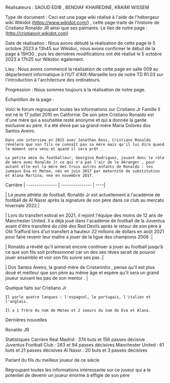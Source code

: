 Réalisateurs :  SAOUD EDIB , BENDIAF KHAIREDINE, KRAIMI WISSEM

Type de document : Ceci est une page wiki réalisé à l'aide de l'hébergeur wiki Wikidot (https://www.wikidot.com/) , cette page traite de l'histoire de Cristiano Ronaldo JR ainsi que ses palmarès. Le lien de notre page : (http://cristianojr.wikidot.com)

Date de réalisation : Nous avons débuté la réalisation de cette page le 5 octobre 2023 à 13h45 sur Wikidoc, nous avons confirmer le début de la page à 15H30 , puis les dernières modifications ont été réalisé le 5 octobre  2023 à 17h25  sur Wikidoc également.

Lieu : Nous avons commencé la réalisation de cette page en salle 009 au département informatique à l'IUT d'AIX-Marseille lors de notre TD R1.03 sur l'introduction à l'architecture des ordinateurs.

Progression : Nous sommes toujours à la réalisation de notre page.

Échantillon de la page : 

Voici le forum regroupant toutes les informations sur Cristiano Jr
Famille
Il est né le 17 juillet 2010 en Californie. De son père Cristiano Ronaldo est d'une mère qui a souhaitée resté anonyme et qui a donnée la garde exclusive au père. Il a été élevé par sa grand-mère Maria Dolores dos Santos Aveiro.

    Dans une interview en 2015 avec Jonathan Ross, Cristiano Ronaldo révélera que son fils ne connaît pas sa mère mais qu'il lui dira quand le moment sera venu et quand il sera prêt .

    La petite amie du footballeur, Georgina Rodriguez, jouant donc le rôle de mère avec Ronaldo Jr ce qui n'a pas l'air de le déranger , pour autant elle est la mère des trois autres enfants de Ronaldo : les jumeaux Eva et Mateo, nés en juin 2017 par maternité de substitution et Alana Martina, née en novembre 2017.

Carrière
| --------------- | --------------- |  ----|

| Le jeune athlète de football, Ronaldo Jr est actuellement à l'académie de football de Al Nassr après la signature de son père dans ce club au mercato hivernale 2022.|

| Lors du transfert estival en 2021, il rejoint l'équipe des moins de 12 ans de Manchester United. Il a déjà joué dans l'académie de football de la Juventus avant d'être transféré du côté des Red Devils après le retour de son père à Old Trafford lors d'un transfert à hauteur 22 millions de dollars en août 2021 pour faire revenir leur maître a jouer de la ligue des champions 2008 .|

| Ronaldo a révélé qu'il aimerait encore continuer à jouer au football jusqu’à ce que son fils soit professionnel car un des ses rêves serait de pouvoir jouer ensemble et voir son fils suivre ses pas .|

| Dos Santos Aveiro, la grand-mère de Cristaninho , pense qu'il est plus doué et meilleur que son père au même âge et espère qu'il sera un grand joueur suivant les pas de son mentor . |

Quelque faits sur Cristiano Jr

    Il parle quatre langues : l'espagnol, le portugais, l'italien et l'anglais.

    Il a 1 frère du nom de Mateo et 2 soeurs du nom de Eva et Alana.

Dernières nouvelles

Ronaldo JR

Statistiques Carrière
Réal Madrid : 374 buts et 156 passes décisive
Juventus Football Club : 263 et 94 passes décisives
Manchester United : 61 buts et 21 passes décisives
Al Nassr : 20 buts et 3 passes décisives


Parlant du fils du meilleur joueur de ce siècle

Regroupant toutes les informations intéressante sur ce joueur qui a le potentiel de devenir un joueur énorme à effigie de son père
	
